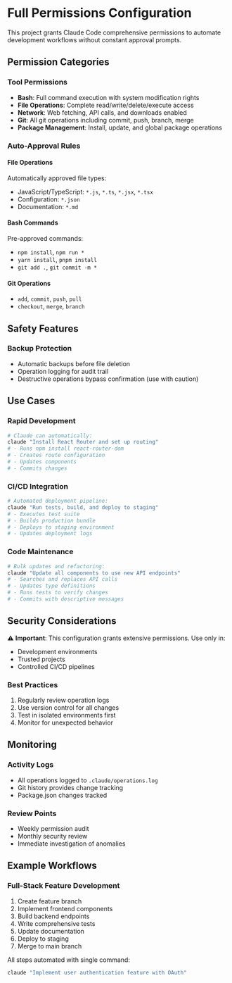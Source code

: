 # Full Permissions Configuration

This project grants Claude Code comprehensive permissions to automate development workflows without constant approval prompts.

## Permission Categories

### Tool Permissions
- **Bash**: Full command execution with system modification rights
- **File Operations**: Complete read/write/delete/execute access
- **Network**: Web fetching, API calls, and downloads enabled
- **Git**: All git operations including commit, push, branch, merge
- **Package Management**: Install, update, and global package operations

### Auto-Approval Rules

#### File Operations
Automatically approved file types:
- JavaScript/TypeScript: `*.js`, `*.ts`, `*.jsx`, `*.tsx`
- Configuration: `*.json`
- Documentation: `*.md`

#### Bash Commands
Pre-approved commands:
- `npm install`, `npm run *`
- `yarn install`, `pnpm install`
- `git add .`, `git commit -m *`

#### Git Operations
- `add`, `commit`, `push`, `pull`
- `checkout`, `merge`, `branch`

## Safety Features

### Backup Protection
- Automatic backups before file deletion
- Operation logging for audit trail
- Destructive operations bypass confirmation (use with caution)

## Use Cases

### Rapid Development
```bash
# Claude can automatically:
claude "Install React Router and set up routing"
# - Runs npm install react-router-dom
# - Creates route configuration
# - Updates components
# - Commits changes
```

### CI/CD Integration
```bash
# Automated deployment pipeline:
claude "Run tests, build, and deploy to staging"
# - Executes test suite
# - Builds production bundle
# - Deploys to staging environment
# - Updates deployment logs
```

### Code Maintenance
```bash
# Bulk updates and refactoring:
claude "Update all components to use new API endpoints"
# - Searches and replaces API calls
# - Updates type definitions
# - Runs tests to verify changes
# - Commits with descriptive messages
```

## Security Considerations

⚠️ **Important**: This configuration grants extensive permissions. Use only in:
- Development environments
- Trusted projects
- Controlled CI/CD pipelines

### Best Practices
1. Regularly review operation logs
2. Use version control for all changes
3. Test in isolated environments first
4. Monitor for unexpected behavior

## Monitoring

### Activity Logs
- All operations logged to `.claude/operations.log`
- Git history provides change tracking
- Package.json changes tracked

### Review Points
- Weekly permission audit
- Monthly security review
- Immediate investigation of anomalies

## Example Workflows

### Full-Stack Feature Development
1. Create feature branch
2. Implement frontend components
3. Build backend endpoints
4. Write comprehensive tests
5. Update documentation
6. Deploy to staging
7. Merge to main branch

All steps automated with single command:
```bash
claude "Implement user authentication feature with OAuth"
```